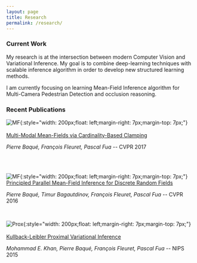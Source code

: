 ```yaml
---
layout: page
title: Research
permalink: /research/
---
```


### Current Work
My research is at the intersection between modern Computer Vision and Variational Inference. My goal is to combine deep-learning techniques with scalable inference algorithm in order to develop new structured learning methods.

I am currently focusing on learning Mean-Field Inference algorithm for Multi-Camera Pedestrian Detection and occlusion reasoning.

### Recent Publications

![MF]({{site.url}}/img/MMMF.png){:style="width: 200px;float: left;margin-right: 7px;margin-top: 7px;"}
<br><br>
[Multi-Modal Mean-Fields via Cardinality-Based Clamping](http://www.pierrebaque.com/page-MMMF/)

*Pierre Baqué, François Fleuret, Pascal Fua* -- CVPR 2017

<br><br>

![MF]({{site.url}}/img/MF.png){:style="width: 200px;float: left;margin-right: 7px;margin-top: 7px;"}
<br>
[Principled Parallel Mean-Field Inference for Discrete Random Fields ](https://arxiv.org/pdf/1511.06103.pdf)

*Pierre Baqué, Timur Bagautdinov, François Fleuret, Pascal Fua* -- CVPR 2016

<br>

![Prox]({{site.url}}/img/proximal.png){:style="width: 200px;float: left;margin-right: 7px;margin-top: 7px;"}
<br><br>
[Kullback-Leibler Proximal Variational Inference​](https://papers.nips.cc/paper/5895-kullback-leibler-proximal-variational-inference.pdf)

*Mohammad E. Khan, Pierre Baqué, François Fleuret, Pascal Fua* -- NIPS 2015

<br><br>
